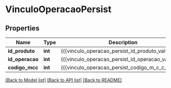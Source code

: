 # VinculoOperacaoPersist

## Properties
Name | Type | Description | Notes
------------ | ------------- | ------------- | -------------
**id_produto** | **int** | {{{vinculo_operacao_persist_id_produto_value}}} | [optional] 
**id_operacao** | **int** | {{{vinculo_operacao_persist_id_operacao_value}}} | [optional] 
**codigo_mcc** | **int** | {{{vinculo_operacao_persist_codigo_m_c_c_value}}} | [optional] 

[[Back to Model list]](../README.md#documentation-for-models) [[Back to API list]](../README.md#documentation-for-api-endpoints) [[Back to README]](../README.md)


